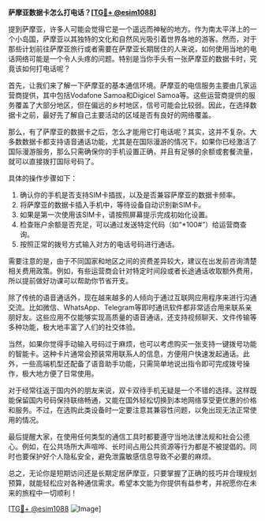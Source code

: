 **萨摩亚数据卡怎么打电话？[[TG💪+ @esim1088](https://t.me/s/esim1088)]**

提到萨摩亚，许多人可能会觉得它是一个遥远而神秘的地方。作为南太平洋上的一个小岛国，萨摩亚以其独特的文化和自然风光吸引着世界各地的游客。然而，对于那些计划前往萨摩亚旅行或者需要在萨摩亚长期居住的人来说，如何使用当地的电话网络可能是一个令人头疼的问题。特别是当你手头有一张萨摩亚的数据卡时，究竟该如何打电话呢？

首先，让我们来了解一下萨摩亚的基本通信环境。萨摩亚的电信服务主要由几家运营商提供，其中包括Vodafone Samoa和Digicel Samoa等。这些运营商提供的服务覆盖了大部分地区，但在偏远的乡村地区，信号可能会比较弱。因此，在选择数据卡之前，最好先了解自己主要活动的区域是否有良好的网络覆盖。

那么，有了萨摩亚的数据卡之后，怎么才能用它打电话呢？其实，这并不复杂。大多数数据卡都支持语音通话功能，尤其是在国际漫游的情况下。如果你已经激活了国际漫游服务，那么只需确保你的手机设置正确，并且有足够的余额或套餐流量，就可以直接拨打国际号码了。

具体的操作步骤如下：
1. 确认你的手机是否支持SIM卡插拔，以及是否兼容萨摩亚的数据卡频率。
2. 将萨摩亚的数据卡插入手机中，等待设备自动识别新SIM卡。
3. 如果是第一次使用该SIM卡，请按照屏幕提示完成初始化设置。
4. 检查账户余额是否充足，可以通过发送特定代码（如“*100#”）给运营商查询。
5. 按照正常的拨号方式输入对方的电话号码进行通话。

需要注意的是，由于不同国家和地区之间的资费差异较大，建议在出发前咨询清楚相关费用政策。例如，有些运营商会针对特定时间段或者长途通话收取额外费用，所以提前做好功课可以帮助你节省开支。

除了传统的语音通话外，现在越来越多的人倾向于通过互联网应用程序来进行沟通交流。比如微信、WhatsApp、Telegram等即时通讯软件都非常适合用来联系亲朋好友。这些应用不仅能够实现高质量的语音通话，还支持视频聊天、文件传输等多种功能，极大地丰富了人们的社交体验。

当然，如果你觉得手动输入号码过于麻烦，也可以考虑购买一张支持一键拨号功能的智能卡。这种卡片通常会预装常用联系人的信息，方便用户快速发起通话。此外，一些高端机型还配备了语音助手功能，只需简单地说出指令即可完成拨号操作，极大地方便了日常使用。

对于经常往返于国内外的朋友来说，双卡双待手机无疑是一个不错的选择。这样既能保留国内号码保持联络畅通，又能在国外轻松切换到本地网络享受更优惠的价格和服务。不过，在选购此类设备时一定要注意其兼容性问题，以免出现无法正常使用的情况。

最后提醒大家，在使用任何类型的通信工具时都要遵守当地法律法规和社会公德心。例如，在公共场所大声喧哗、长时间占用公共资源等行为都是不被提倡的。同时也要保护好个人隐私安全，避免泄露敏感信息导致不必要的麻烦。

总之，无论你是短期访问还是长期定居萨摩亚，只要掌握了正确的技巧并合理规划预算，就能轻松应对各种通信需求。希望本文能为你提供有益参考，并祝愿你在未来的旅程中一切顺利！

[[TG💪+ @esim1088](https://t.me/s/esim1088) ![Image](https://i.postimg.cc/4NQfJmqS/Snipaste-2025-05-13-00-14-12.png)]